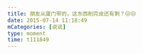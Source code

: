 ```yaml
---
title: 朋友从厦门带的，这东西削完皮还有剩？😒😒
date: 2015-07-14 11:18:49
mCategories: [说说]
type: moment
time: t111849
---
```


<div id="pics-20150714111849"></div>

<script src="/lib/moment/pics.js"></script>
<script>
var data = [
    {"link": "2015-07-14_000000.webp", "type": "shuoshuo"}
];
picsRender(data, "pics-20150714111849");
</script>
